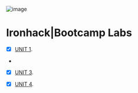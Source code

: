 ![image](https://user-images.githubusercontent.com/81169091/116972639-9c88b980-acbb-11eb-8aca-4083cace47f4.png)

# Ironhack|Bootcamp Labs

- [X] [UNIT 1](https://github.com/prebitha/Ironhack-Labs/tree/main/Unit1%20-%20Python).
- 
- [X] [UNIT 3](https://github.com/prebitha/Ironhack-Labs/tree/main/Unit3%20-%20Sql).

- [X] [UNIT 4](https://github.com/prebitha/Ironhack-Labs/tree/main/Unit4%20-%20MachineLearning).
